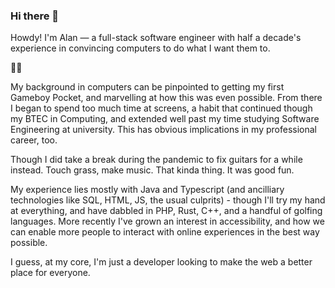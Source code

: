 ### Hi there 👋


Howdy! I'm Alan — a full-stack software engineer with half a decade's experience in convincing computers to do what I want them to.

🧑‍💻

My background in computers can be pinpointed to getting my first Gameboy Pocket, and marvelling at how this was even possible. From there I began to spend too much time at screens, a habit that continued though my BTEC in Computing, and extended well past my time studying Software Engineering at university. This has obvious implications in my professional career, too.

Though I did take a break during the pandemic to fix guitars for a while instead. Touch grass, make music. That kinda thing. It was good fun.

My experience lies mostly with Java and Typescript (and ancilliary technologies like SQL, HTML, JS, the usual culprits) - though I'll try my hand at everything, and have dabbled in PHP, Rust, C++, and a handful of golfing languages. More recently I've grown an interest in accessibility, and how we can enable more people to interact with online experiences in the best way possible.

I guess, at my core, I'm just a developer looking to make the web a better place for everyone.

<!--
**nlovell/nlovell** is a ✨ _special_ ✨ repository because its `README.md` (this file) appears on your GitHub profile.

Here are some ideas to get you started:

- 🔭 I’m currently working on ...
- 🌱 I’m currently learning ...
- 👯 I’m looking to collaborate on ...
- 🤔 I’m looking for help with ...
- 💬 Ask me about ...
- 📫 How to reach me: ...
- 😄 Pronouns: ...
- ⚡ Fun fact: ...
-->
